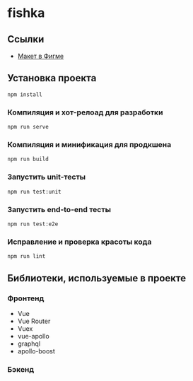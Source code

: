 # fishka

## Ссылки

- [Макет в Фигме](https://www.figma.com/file/xNlbSw5qeABBaTI40tbzvN/%D0%A4%D0%B8%D1%88%D0%BA%D0%B0?node-id=0%3A1)

## Установка проекта

```
npm install
```

### Компиляция и хот-релоад для разработки

```
npm run serve
```

### Компиляция и минификация для продкшена

```
npm run build
```

### Запустить unit-тесты

```
npm run test:unit
```

### Запустить end-to-end тесты

```
npm run test:e2e
```

### Исправление и проверка красоты кода

```
npm run lint
```

## Библиотеки, используемые в проекте

### Фронтенд

- Vue
- Vue Router
- Vuex
- vue-apollo
- graphql
- apollo-boost


### Бэкенд